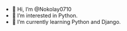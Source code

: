 - 👋 Hi, I’m @Nokolay0710
- 👀 I’m interested in Python.
- 🌱 I’m currently learning Python and Django.

<!---
Nokolay0710/Nokolay0710 is a ✨ special ✨ repository because its `README.md` (this file) appears on your GitHub profile.
You can click the Preview link to take a look at your changes.
--->
